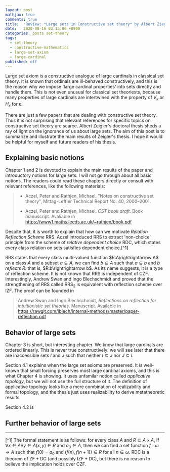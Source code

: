 ```yaml
---
layout: post
mathjax: true
comments: true
title:  "Review: *Large sets in Constructive set theory* by Albert Ziegler"
date:   2020-08-16 03:15:00 +0900
categories: posts set-theory
tags: 
  - set-theory
  - constructive-mathematics
  - large-set-axiom
  - large-cardinal
published: off
---
```


Large set axiom is a constructive analogue of large cardinals in classical set theory. It is known that ordinals are ill-behaved constructively, and this is the reason why we impose 'large cardinal properties' into sets directly and handle them. This is not even unusual for classical set theoriests, because many properties of large cardinals are intertwined with the property of $V_\kappa$ or $H_\kappa$ for $\kappa$.

There are just a few papers that are dealing with constructive set theory. Thus it is not surprising that relevant references for specific topics on constructive set theory are scarce. Albert Zeigler's doctoral thesis sheds a ray of light on the ignorance of us about large sets. The aim of this post is to summarize and illustrate the main results of Zeigler's thesis. I hope it would be helpful for myself and future readers of his thesis.

Explaining basic notions
------

Chapter 1 and 2 is devoted to explain the main results of the paper and  introductory notions for large sets. I will not go through about all basic notions. The readers could read these chapters directly or consult with relevant references, like the following materials:

> * Aczel, Peter and Rathjen, Michael. "Notes on constructive set theory", Mittag-Leffler Technical Report No. 40, 2000–2001.
> 
> * Aczel, Peter and Rathjen, Michael. *CST book draft*. Book manuscript. Avaliable in https://www1.maths.leeds.ac.uk/~rathjen/book.pdf

Despite that, it is worth to explain that how can we motivate *Relation Reflection Scheme* $\mathsf{RRS}$. Aczel introduced $\mathsf{RRS}$ to extract 'non-choice' principle from the scheme of *relative dependent choice* $\mathsf{RDC}$, which states every class relation on sets satisfies dependent choice.[^1]

$\mathsf{RRS}$ states that every class multi-valued function $R:A\rightrightarrow A$ on a class $A$ and a subset $a\subseteq A$, we can find $b\subseteq A$ such that $a\subseteq b$ and $b$ *reflects* $R$: that is, $R:b\rightrightarrow b$.
As its name suggests, it is a type of reflection scheme. It is not known that $\mathsf{RRS}$ is independent of $\mathsf{CZF}$. Interestingly, Andrew Swan and Ingo Blechschmidt and proved that the strengthening of $\mathsf{RRS}$ called $\mathsf{RRS_2}$ is equivalent with reflection scheme over $\mathsf{IZF}$. The proof can be founded in

> Andrew Swan and Ingo Blechschmidt, *Reflections on reflection for intuitionistic set theories*. Manuscript. Available in https://rawgit.com/iblech/internal-methods/master/paper-reflection.pdf

Behavior of large sets
------

Chapter 3 is short, but interesting chapter. We know that large cardinals are ordered linearly. This is never true constructively: we will see later that there are inaccessible sets $I$ and $J$ such that neither $I\subseteq J$ nor $J\subseteq I$.


Section 4.1 explains when the large set axioms are preserved. It is well-known that small forcing preserves most large cardinal axioms, and this is what Chapter 4 is showing. It uses unfamilar notion called *applicative topology*, but we will not use the full structure of it. The definition of applicative topology looks like a mere combination of realizability and formal topology, and the thesis just uses realizability to derive metatheoretic results.

Section 4.2 is 

Further behavior of large sets
------

------

[^1] The formal statement is as follows: for every class $A$ and $R\subseteq A\times A$, if $\forall x\in A\exists y\in A (x,y)\in R$ and $a_0\in A$, then we can find a set function $f:\omega\to A$ such that $f(0)=a_0$ and $(f(n),f(n+1))\in R$ for all $n\in\omega$. $\mathsf{RDC}$ is a theorem of $\mathsf{ZF+DC}$ (and possibly $\mathsf{IZF+DC}$), but there is no reason to believe the implication holds over $\mathsf{CZF}$.
